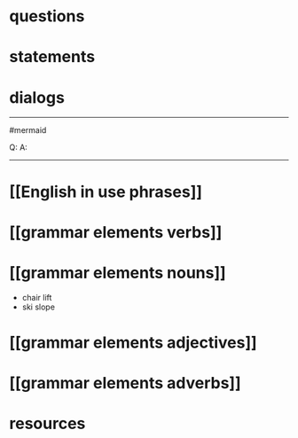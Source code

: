 # questions

# statements

# dialogs
---
#mermaid 

Q: 
A: 

---

# [[English in use phrases]]

# [[grammar elements verbs]]

# [[grammar elements nouns]]
- chair lift
- ski slope

# [[grammar elements adjectives]]

# [[grammar elements adverbs]]

# resources
